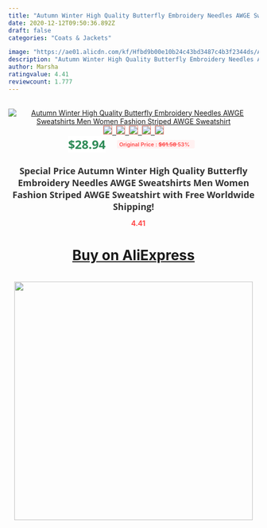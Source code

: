 ```yaml
---
title: "Autumn Winter High Quality Butterfly Embroidery Needles AWGE Sweatshirts Men Women Fashion Striped AWGE Sweatshirt"
date: 2020-12-12T09:50:36.892Z
draft: false
categories: "Coats & Jackets"

image: "https://ae01.alicdn.com/kf/Hfbd9b00e10b24c43bd3487c4b3f2344ds/Autumn-Winter-High-Quality-Butterfly-Embroidery-Needles-AWGE-Sweatshirts-Men-Women-Fashion-Striped-AWGE-Sweatshirt.jpg"
description: "Autumn Winter High Quality Butterfly Embroidery Needles AWGE Sweatshirts Men Women Fashion Striped AWGE Sweatshirt"
author: Marsha
ratingvalue: 4.41
reviewcount: 1.777
---
```

<br>
<div style="text-align: center;">
<a href="https://s.click.aliexpress.com/e/_AeVLTB" target="_blank" rel="nofollow noopener noreferrer"><img alt="Autumn Winter High Quality Butterfly Embroidery Needles AWGE Sweatshirts Men Women Fashion Striped AWGE Sweatshirt" class="magnifier-image" src="https://ae01.alicdn.com/kf/Hfbd9b00e10b24c43bd3487c4b3f2344ds/Autumn-Winter-High-Quality-Butterfly-Embroidery-Needles-AWGE-Sweatshirts-Men-Women-Fashion-Striped-AWGE-Sweatshirt.jpg_640x640.jpg">
<br>
<img style="border:1px solid salmon" src="https://ae01.alicdn.com/kf/Hfbd9b00e10b24c43bd3487c4b3f2344ds/Autumn-Winter-High-Quality-Butterfly-Embroidery-Needles-AWGE-Sweatshirts-Men-Women-Fashion-Striped-AWGE-Sweatshirt.jpg_120x120.jpg">&nbsp;&nbsp;<img style="border:1px solid salmon" src="https://ae01.alicdn.com/kf/H86e33fa62cf4460992ea6a8b1c41bd68I/Autumn-Winter-High-Quality-Butterfly-Embroidery-Needles-AWGE-Sweatshirts-Men-Women-Fashion-Striped-AWGE-Sweatshirt.jpg_120x120.jpg">&nbsp;&nbsp;<img style="border:1px solid salmon" src="https://ae01.alicdn.com/kf/H54421cec978a42d8bbdfae15f156e4e1t/Autumn-Winter-High-Quality-Butterfly-Embroidery-Needles-AWGE-Sweatshirts-Men-Women-Fashion-Striped-AWGE-Sweatshirt.jpg_120x120.jpg">&nbsp;&nbsp;<img style="border:1px solid salmon" src="https://ae01.alicdn.com/kf/H058f2f250a87480fbea53de2a7e97e95a/Autumn-Winter-High-Quality-Butterfly-Embroidery-Needles-AWGE-Sweatshirts-Men-Women-Fashion-Striped-AWGE-Sweatshirt.jpg_120x120.jpg">&nbsp;&nbsp;<img style="border:1px solid salmon" src="https://ae01.alicdn.com/kf/H23563a50b44849508d7828a9d9ce23e2I/Autumn-Winter-High-Quality-Butterfly-Embroidery-Needles-AWGE-Sweatshirts-Men-Women-Fashion-Striped-AWGE-Sweatshirt.jpg_120x120.jpg"></a></div><br0>
<div style="text-align: center;"><span style="background-color: white; border: 0px; box-sizing: border-box; color: seagreen; display: inline-block; font-family: &quot;open sans&quot; , &quot;arial&quot; , &quot;helvetica&quot; , sans-serif , &quot;heiti&quot;; font-size: 24px; font-stretch: inherit; font-weight: 700; line-height: inherit; margin: 0px 10px 0px 0px; padding: 0px; vertical-align: middle;">$28.94 </span>
<span style="background: rgb(255 , 241 , 241); border-radius: 3px; border: 0px; box-sizing: border-box; color: #ff4747; display: inline-block; font-family: inherit; font-size: 12px; font-stretch: inherit; font-style: inherit; font-variant: inherit; font-weight: 600; line-height: inherit; margin: 0px; padding: 2px 5px; transform: scale(0.9); vertical-align: middle;">Original Price : <b style="text-decoration: line-through;">$61.58 </b> 53%&nbsp;&nbsp;</span></div>
<h1 style="color: #333333; display: inline-block; font-family: &quot;open sans&quot; , &quot;arial&quot; , &quot;helvetica&quot; , sans-serif , &quot;heiti&quot;; font-size: 18px; font-stretch: inherit; font-weight: 700; text-align: center;">Special Price Autumn Winter High Quality Butterfly Embroidery Needles AWGE Sweatshirts Men Women Fashion Striped AWGE Sweatshirt with Free Worldwide Shipping!</h1>
<div style="color: #ff4747; text-align: center;">
<img src="https://4.bp.blogspot.com/-M0ZcTcb-5uY/XleCXlxnR4I/AAAAAAAAAEc/OrjgMkXV1oMQFaCRZj5HQwOCBcu3w1FegCPcBGAYYCw/s1600/star.png" style="height: 15px;">&nbsp;<b>4.41</b></div>
<div class="button_cont" align="center"><a class="buynow_a" href="https://s.click.aliexpress.com/e/_AeVLTB" target="_blank" rel="nofollow noopener noreferrer"><H1>Buy on AliExpress</H1></a></div><br>
<div class="separator" style="clear: both; text-align: center;">
<img src="https://lh3.googleusercontent.com/-pTy5HemUv9M/XlePHvY0dAI/AAAAAAAAAE4/0nX5iRUoIWY8eMW9Dpxeirr157OZliDIgCLcBGAsYHQ/s1600/badge.gif" width="480">
</div>
